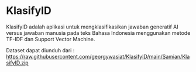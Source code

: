 # KlasifyID
KlasifyID adalah aplikasi untuk mengklasifikasikan jawaban generatif AI versus jawaban manusia pada teks Bahasa Indonesia menggunakan metode TF-IDF dan Support Vector Machine.

Dataset dapat diunduh dari : https://raw.githubusercontent.com/georgywasiat/KlasifyID/main/Samian/KlasifyID.zip

